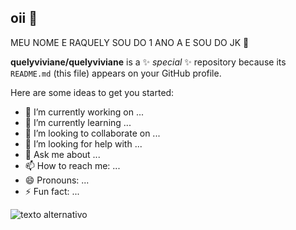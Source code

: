 ## oii 👋
MEU NOME E RAQUELY SOU DO 1 ANO A E SOU DO JK 🩷

**quelyviviane/quelyviviane** is a ✨ _special_ ✨ repository because its `README.md` (this file) appears on your GitHub profile.

Here are some ideas to get you started:

- 🔭 I’m currently working on ...
- 🌱 I’m currently learning ...
- 👯 I’m looking to collaborate on ...
- 🤔 I’m looking for help with ...
- 💬 Ask me about ...
- 📫 How to reach me: ...
- 😄 Pronouns: ...
- ⚡ Fun fact: ...
  
![texto alternativo](https://media.tenor.com/CIUfNV9wAVkAAAAi/aintbelievinit.gif)
